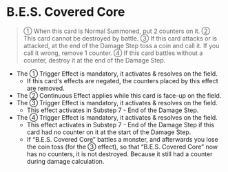 # B.E.S. Covered Core

> ① When this card is Normal Summoned, put 2 counters on it. ② This card cannot be destroyed by battle. ③ If this card attacks or is attacked, at the end of the Damage Step toss a coin and call it. If you call it wrong, remove 1 counter. ④ If this card battles without a counter, destroy it at the end of the Damage Step.

*   The ① Trigger Effect is mandatory, it activates & resolves on the field.
    *   If this card's effects are negated, the counters placed by this effect are removed.
*   The ② Continuous Effect applies while this card is face-up on the field.
*   The ③ Trigger Effect is mandatory, it activates & resolves on the field.
    *   This effect activates in Substep 7 - End of the Damage Step.
*   The ④ Trigger Effect is mandatory, it activates & resolves on the field.
    *   This effect activates in Substep 7 - End of the Damage Step if this card had no counter on it at the start of the Damage Step.
    *   If “B.E.S. Covered Core” battles a monster, and afterwards you lose the coin toss (for the ③ effect), so that “B.E.S. Covered Core” now has no counters, it is not destroyed. Because it still had a counter during damage calculation.
